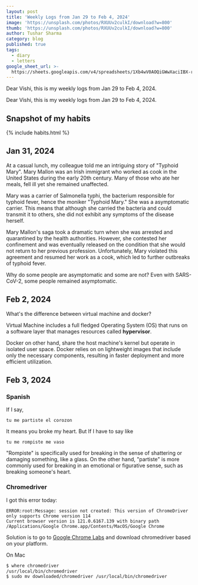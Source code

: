 ```yaml
---
layout: post
title: 'Weekly Logs from Jan 29 to Feb 4, 2024'
image: 'https://unsplash.com/photos/RXUUv2culkI/download?w=800'
thumb: 'https://unsplash.com/photos/RXUUv2culkI/download?w=800'
author: Tushar Sharma
category: blog
published: true
tags:
  - diary
  - letters
google_sheet_url: >-
  https://sheets.googleapis.com/v4/spreadsheets/1Xb4wV0AOQiGWwXaciIBX-rkFebzg8DlAcRcClshyAnA/values/Habits!A51:T63?alt=json&key=AIzaSyCgYRKf_apK3TUSYGO9WhQ5dN-ukY4H0gw
---
```


Dear Vishi, this is my weekly logs from Jan 29 to Feb 4, 2024.<!-- truncate_here -->

Dear Vishi, this is my weekly logs from Jan 29 to Feb 4, 2024.

## Snapshot of my habits

{% include habits.html %}

## Jan 31, 2024

At a casual lunch, my colleague told me an intriguing story of "Typhoid Mary". Mary Mallon was an Irish immigrant who worked as cook in the United States during the early 20th century. Many of those who ate her meals, fell ill yet she remained unaffected.

Mary was a carrier of Salmonella typhi, the bacterium responsible for typhoid fever, hence the moniker "Typhoid Mary." She was a asymptomatic carrier. This means that although she carried the bacteria and could transmit it to others, she did not exhibit any symptoms of the disease herself.

Mary Mallon's saga took a dramatic turn when she was arrested and quarantined by the health authorities. However, she contested her confinement and was eventually released on the condition that she would not return to her previous profession. Unfortunately, Mary violated this agreement and resumed her work as a cook, which led to further outbreaks of typhoid fever.

Why do some people are asymptomatic and some are not? Even with SARS-CoV-2, some people remained asymptomatic.

## Feb 2, 2024

What's the difference between virtual machine and docker?

Virtual Machine includes a full fledged Operating System (OS) that runs on a software layer that manages resources called **hypervisor**.

Docker on other hand, share the host machine's kernel but operate in isolated user space. Docker relies on on lightweight images that include only the necessary components, resulting in faster deployment and more efficient utilization.

## Feb 3, 2024

### Spanish

If I say,

	tu me partiste el corozon
    
It means you broke my heart. But If I have to say like

	tu me rompiste me vaso
    
"Rompiste" is specifically used for breaking in the sense of shattering or damaging something, like a glass. On the other hand, "partiste" is more commonly used for breaking in an emotional or figurative sense, such as breaking someone's heart.


### Chromedriver

I got this error today:

```
ERROR:root:Message: session not created: This version of ChromeDriver only supports Chrome version 114
Current browser version is 121.0.6167.139 with binary path /Applications/Google Chrome.app/Contents/MacOS/Google Chrome
```

Solution is to go to [Google Chrome Labs](https://googlechromelabs.github.io/chrome-for-testing/) and download chromedriver based on your platform. 

On Mac

```bash
$ where chromedriver
/usr/local/bin/chromedriver
$ sudo mv downloaded/chromedriver /usr/local/bin/chromedriver
```